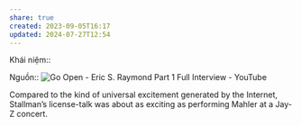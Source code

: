 ```yaml
---
share: true
created: 2023-09-05T16:17
updated: 2024-07-27T12:54
---
```

Khái niệm:: 

Nguồn:: ![Go Open - Eric S. Raymond Part 1 Full Interview - YouTube](https://youtu.be/43baAbAZhFM?si=_Q_8oIPGdC-6ndcf)

Compared to the kind of universal excitement generated by the Internet, Stallman’s license-talk was about as exciting as performing Mahler at a Jay-Z concert.
